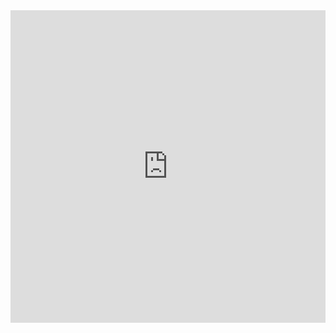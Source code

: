<!-- <iframe title="Report Section" width="600" height="373.5" src="https://app.powerbi.com/view?r=eyJrIjoiZTEyYzhhZGEtZTljOC00N2Q0LWI4N2YtMGZlNDJmZjZhYWJkIiwidCI6ImY2YjZkZDViLWYwMmYtNDQxYS05OWEwLTE2MmFjNTA2MGJkMiIsImMiOjZ9" frameborder="0" allowFullScreen="true" style="border: none; width: 100%; height: 500px;"></iframe> -->

<!-- <iframe title="Report Section" width="600" height="373.5" src="https://app.powerbi.com/reportEmbed?reportId=70940e15-a7d5-464b-a0c1-7a53d8460ad0&autoAuth=true&ctid=f6b6dd5b-f02f-441a-99a0-162ac5060bd2" frameborder="0" allowFullScreen="true" style="border: none; width: 100%; height: 500px;"></iframe> -->

<iframe class="powerbi" title="capstone" width="600" height="600" src="https://app.powerbi.com/reportEmbed?reportId=70940e15-a7d5-464b-a0c1-7a53d8460ad0&autoAuth=true&ctid=f6b6dd5b-f02f-441a-99a0-162ac5060bd2" frameborder="0" allowFullScreen="true" style="border: none; width: 100%; height: 500px;"></iframe>

<!-- <iframe title="Report Section" width="600" height="373.5" src="https://app.powerbi.com/reportEmbed?reportId=70940e15-a7d5-464b-a0c1-7a53d8460ad0&autoAuth=true&ctid=f6b6dd5b-f02f-441a-99a0-162ac5060bd2" frameborder="0" allowFullScreen="true" style="border: none; width: 100%; height: 500px;"></iframe> -->
